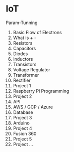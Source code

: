 # IoT
Param-Tunning

1. Basic Flow of Electrons
2. What is + -
3. Resistors
4. Capacitors
5. Diodes
6. Inductors
7. Transistors
8. Voltage Regulator
9. Transformer
10. Rectifier
11. Project 1
12. Raspberry Pi Programming
13. Project 2
14. API
15. AWS / GCP / Azure
16. Database
17. Project 3
18. Arduino
19. Project 4
20. Fusion 360
21. Project 5
22. Project ...
